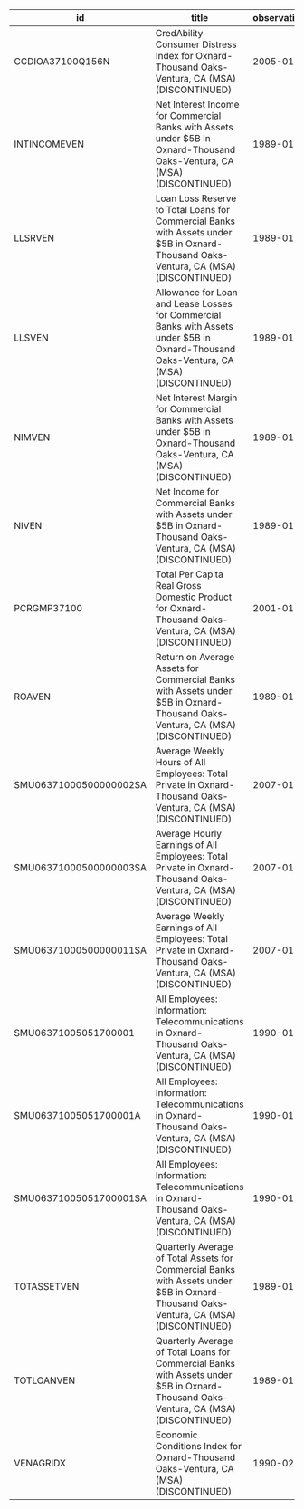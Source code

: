 | id                     | title                                                                                                                                   | observation_start   | observation_end   |
|------------------------|-----------------------------------------------------------------------------------------------------------------------------------------|---------------------|-------------------|
| CCDIOA37100Q156N       | CredAbility Consumer Distress Index for Oxnard-Thousand Oaks-Ventura, CA (MSA) (DISCONTINUED)                                           | 2005-01-01          | 2013-01-01        |
| INTINCOMEVEN           | Net Interest Income for Commercial Banks with Assets under $5B in Oxnard-Thousand Oaks-Ventura, CA (MSA) (DISCONTINUED)                 | 1989-01-01          | 2019-10-01        |
| LLSRVEN                | Loan Loss Reserve to Total Loans for Commercial Banks with Assets under $5B in Oxnard-Thousand Oaks-Ventura, CA (MSA) (DISCONTINUED)    | 1989-01-01          | 2017-07-01        |
| LLSVEN                 | Allowance for Loan and Lease Losses for Commercial Banks with Assets under $5B in Oxnard-Thousand Oaks-Ventura, CA (MSA) (DISCONTINUED) | 1989-01-01          | 2019-10-01        |
| NIMVEN                 | Net Interest Margin for Commercial Banks with Assets under $5B in Oxnard-Thousand Oaks-Ventura, CA (MSA) (DISCONTINUED)                 | 1989-01-01          | 2019-10-01        |
| NIVEN                  | Net Income for Commercial Banks with Assets under $5B in Oxnard-Thousand Oaks-Ventura, CA (MSA) (DISCONTINUED)                          | 1989-01-01          | 2019-10-01        |
| PCRGMP37100            | Total Per Capita Real Gross Domestic Product for Oxnard-Thousand Oaks-Ventura, CA (MSA) (DISCONTINUED)                                  | 2001-01-01          | 2017-01-01        |
| ROAVEN                 | Return on Average Assets for Commercial Banks with Assets under $5B in Oxnard-Thousand Oaks-Ventura, CA (MSA) (DISCONTINUED)            | 1989-01-01          | 2019-10-01        |
| SMU06371000500000002SA | Average Weekly Hours of All Employees: Total Private in Oxnard-Thousand Oaks-Ventura, CA (MSA) (DISCONTINUED)                           | 2007-01-01          | 2022-03-01        |
| SMU06371000500000003SA | Average Hourly Earnings of All Employees: Total Private in Oxnard-Thousand Oaks-Ventura, CA (MSA) (DISCONTINUED)                        | 2007-01-01          | 2022-03-01        |
| SMU06371000500000011SA | Average Weekly Earnings of All Employees: Total Private in Oxnard-Thousand Oaks-Ventura, CA (MSA) (DISCONTINUED)                        | 2007-01-01          | 2022-03-01        |
| SMU06371005051700001   | All Employees: Information: Telecommunications in Oxnard-Thousand Oaks-Ventura, CA (MSA) (DISCONTINUED)                                 | 1990-01-01          | 2014-12-01        |
| SMU06371005051700001A  | All Employees: Information: Telecommunications in Oxnard-Thousand Oaks-Ventura, CA (MSA) (DISCONTINUED)                                 | 1990-01-01          | 2013-01-01        |
| SMU06371005051700001SA | All Employees: Information: Telecommunications in Oxnard-Thousand Oaks-Ventura, CA (MSA) (DISCONTINUED)                                 | 1990-01-01          | 2014-12-01        |
| TOTASSETVEN            | Quarterly Average of Total Assets for Commercial Banks with Assets under $5B in Oxnard-Thousand Oaks-Ventura, CA (MSA) (DISCONTINUED)   | 1989-01-01          | 2019-10-01        |
| TOTLOANVEN             | Quarterly Average of Total Loans for Commercial Banks with Assets under $5B in Oxnard-Thousand Oaks-Ventura, CA (MSA) (DISCONTINUED)    | 1989-01-01          | 2019-10-01        |
| VENAGRIDX              | Economic Conditions Index for Oxnard-Thousand Oaks-Ventura, CA (MSA) (DISCONTINUED)                                                     | 1990-02-01          | 2019-12-01        |